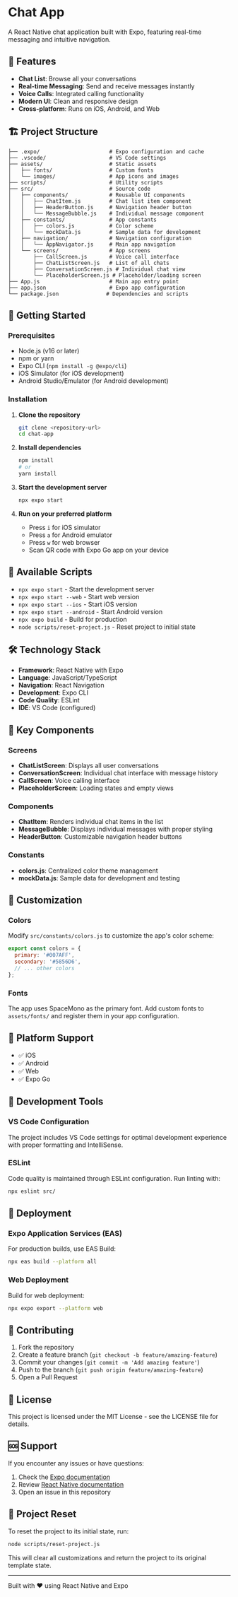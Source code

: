 # Chat App

A React Native chat application built with Expo, featuring real-time messaging and intuitive navigation.

## 📱 Features

- **Chat List**: Browse all your conversations
- **Real-time Messaging**: Send and receive messages instantly
- **Voice Calls**: Integrated calling functionality
- **Modern UI**: Clean and responsive design
- **Cross-platform**: Runs on iOS, Android, and Web

## 🏗️ Project Structure

```
├── .expo/                      # Expo configuration and cache
├── .vscode/                    # VS Code settings
├── assets/                     # Static assets
│   ├── fonts/                  # Custom fonts
│   └── images/                 # App icons and images
├── scripts/                    # Utility scripts
├── src/                        # Source code
│   ├── components/             # Reusable UI components
│   │   ├── ChatItem.js         # Chat list item component
│   │   ├── HeaderButton.js     # Navigation header button
│   │   └── MessageBubble.js    # Individual message component
│   ├── constants/              # App constants
│   │   ├── colors.js           # Color scheme
│   │   └── mockData.js         # Sample data for development
│   ├── navigation/             # Navigation configuration
│   │   └── AppNavigator.js     # Main app navigation
│   └── screens/                # App screens
│       ├── CallScreen.js       # Voice call interface
│       ├── ChatListScreen.js   # List of all chats
│       ├── ConversationScreen.js # Individual chat view
│       └── PlaceholderScreen.js # Placeholder/loading screen
├── App.js                      # Main app entry point
├── app.json                    # Expo app configuration
└── package.json               # Dependencies and scripts
```

## 🚀 Getting Started

### Prerequisites

- Node.js (v16 or later)
- npm or yarn
- Expo CLI (`npm install -g @expo/cli`)
- iOS Simulator (for iOS development)
- Android Studio/Emulator (for Android development)

### Installation

1. **Clone the repository**
   ```bash
   git clone <repository-url>
   cd chat-app
   ```

2. **Install dependencies**
   ```bash
   npm install
   # or
   yarn install
   ```

3. **Start the development server**
   ```bash
   npx expo start
   ```

4. **Run on your preferred platform**
   - Press `i` for iOS simulator
   - Press `a` for Android emulator
   - Press `w` for web browser
   - Scan QR code with Expo Go app on your device

## 📱 Available Scripts

- `npx expo start` - Start the development server
- `npx expo start --web` - Start web version
- `npx expo start --ios` - Start iOS version
- `npx expo start --android` - Start Android version
- `npx expo build` - Build for production
- `node scripts/reset-project.js` - Reset project to initial state

## 🛠️ Technology Stack

- **Framework**: React Native with Expo
- **Language**: JavaScript/TypeScript
- **Navigation**: React Navigation
- **Development**: Expo CLI
- **Code Quality**: ESLint
- **IDE**: VS Code (configured)

## 📂 Key Components

### Screens
- **ChatListScreen**: Displays all user conversations
- **ConversationScreen**: Individual chat interface with message history
- **CallScreen**: Voice calling interface
- **PlaceholderScreen**: Loading states and empty views

### Components
- **ChatItem**: Renders individual chat items in the list
- **MessageBubble**: Displays individual messages with proper styling
- **HeaderButton**: Customizable navigation header buttons

### Constants
- **colors.js**: Centralized color theme management
- **mockData.js**: Sample data for development and testing

## 🎨 Customization

### Colors
Modify `src/constants/colors.js` to customize the app's color scheme:

```javascript
export const colors = {
  primary: '#007AFF',
  secondary: '#5856D6',
  // ... other colors
};
```

### Fonts
The app uses SpaceMono as the primary font. Add custom fonts to `assets/fonts/` and register them in your app configuration.

## 📱 Platform Support

- ✅ iOS
- ✅ Android
- ✅ Web
- ✅ Expo Go

## 🔧 Development Tools

### VS Code Configuration
The project includes VS Code settings for optimal development experience with proper formatting and IntelliSense.

### ESLint
Code quality is maintained through ESLint configuration. Run linting with:
```bash
npx eslint src/
```

## 🚢 Deployment

### Expo Application Services (EAS)
For production builds, use EAS Build:

```bash
npx eas build --platform all
```

### Web Deployment
Build for web deployment:

```bash
npx expo export --platform web
```

## 🤝 Contributing

1. Fork the repository
2. Create a feature branch (`git checkout -b feature/amazing-feature`)
3. Commit your changes (`git commit -m 'Add amazing feature'`)
4. Push to the branch (`git push origin feature/amazing-feature`)
5. Open a Pull Request

## 📄 License

This project is licensed under the MIT License - see the LICENSE file for details.

## 🆘 Support

If you encounter any issues or have questions:

1. Check the [Expo documentation](https://docs.expo.dev/)
2. Review [React Native documentation](https://reactnative.dev/docs/getting-started)
3. Open an issue in this repository

## 🔄 Project Reset

To reset the project to its initial state, run:

```bash
node scripts/reset-project.js
```

This will clear all customizations and return the project to its original template state.

---

Built with ❤️ using React Native and Expo
